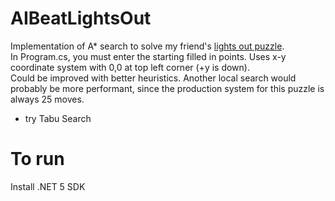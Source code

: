 # AIBeatLightsOut
Implementation of A* search to solve my friend's [lights out puzzle](https://mk-lights-out.herokuapp.com/).  
In Program.cs, you must enter the starting filled in points. Uses x-y coordinate system with 0,0 at top left corner (+y is down).  
Could be improved with better heuristics. 
Another local search would probably be more performant, since the production system for this puzzle is always 25 moves.
*  try Tabu Search
# To run
Install .NET 5 SDK


